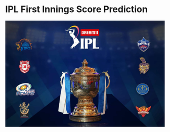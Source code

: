 # IPL First Innings Score Prediction

![](https://github.com/vishvpatel-97/IPL_Score_prediction/blob/master/static/IPL.webp)
